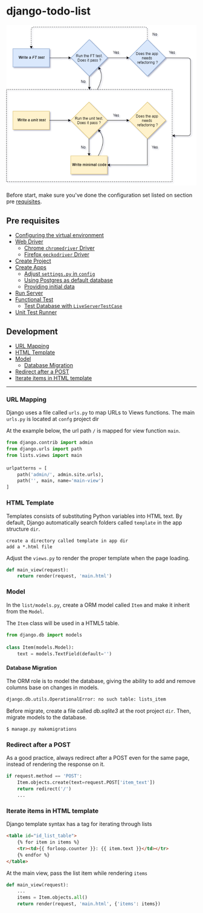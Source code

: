 # django-todo-list

![tdd-diagram](.images/img-1.png)

Before start, make sure you've done the configuration set listed on section pre [requisites](#pre-requisites). 

## Pre requisites 

* [Configuring the virtual environment](.doc/prerequisites.md#configuring-the-virtual-environment)
* [Web Driver](.doc/prerequisites.md#web-driver)
  * [Chrome `chromedriver` Driver](.doc/prerequisites.md#chromedriver-chrome)
  * [Firefox `geckodriver` Driver](.doc/prerequisites.md#geckodriver-firefox)
* [Create Project](.doc/prerequisites.md#create-project)
* [Create Apps](.doc/prerequisites.md#create-apps)
  * [Adjust `settings.py` in `config`](.doc/prerequisites.md#adjust-the-settingspy-in-config)
  * [Using Postgres as default database](.doc/prerequisites.md#using-postgres-as-default-database)
  * [Providing initial data](.doc/prerequisites.md#providing-initial-data)
* [Run Server](.doc/prerequisites.md#run-server)
* [Functional Test](.doc/prerequisites.md#functional-test)
  * [Test Database with `LiveServerTestCase`](.doc/prerequisites.md#test-database-with-liveservertestcase)
* [Unit Test Runner](.doc/prerequisites.md#unit-test-runner)

## Development
* [URL Mapping](#url-mapping)
* [HTML Template](#html-template)
* [Model](#model)
  * [Database Migration](#database-migration)
* [Redirect after a POST](#redirect-after-a-post)
* [Iterate items in HTML template](#iterate-items-in-html-template)
---

### URL Mapping

Django uses a file called `urls.py` to map URLs to Views functions. The main `urls.py` is located at `confg` project dir

At the example below, the url path `/` is mapped for view function `main`.

```python
from django.contrib import admin
from django.urls import path
from lists.views import main

urlpatterns = [
    path('admin/', admin.site.urls),
    path('', main, name='main-view')
]
```

### HTML Template

Templates consists of substituting Python variables into HTML text. By default, Django automatically search folders 
called `template` in the app structure `dir`.

```text
create a directory called template in app dir
add a *.html file 
``` 

Adjust the `views.py` to render the proper template when the page loading. 

```python
def main_view(request):
    return render(request, 'main.html')

```

### Model

In the `list/models.py`, create a ORM model called `Item` and make it inherit from the `Model`.

The `Item` class will be used in a HTML5 table.

```python
from django.db import models

class Item(models.Model):
    text = models.TextField(default='')
 ```

#### Database Migration

The ORM role is to model the database, giving the ability to add and remove columns base on changes in models.

```bash
django.db.utils.OperationalError: no such table: lists_item
```

Before migrate, create a file called _db.sqlite3_ at the root project `dir`. Then, migrate models to the database. 

```bash
$ manage.py makemigrations
```

### Redirect after a POST

As a good practice, always redirect after a POST even for the same page, instead of rendering the response on it.

```python
if request.method == 'POST':
    Item.objects.create(text=request.POST['item_text'])
    return redirect('/')
    ...
```

### Iterate items in HTML template

Django template syntax has a tag for iterating through lists

```html
<table id="id_list_table">
    {% for item in items %}
    <tr><td>{{ forloop.counter }}: {{ item.text }}</td></tr>
    {% endfor %}
</table>
```

At the main view, pass the list item while rendering `items`

```python
def main_view(request):
    ...
    items = Item.objects.all()
    return render(request, 'main.html', {'items': items})
```